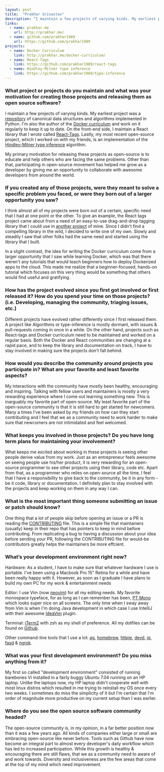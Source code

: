 ```yaml
---
layout: post
title:  "Prakhar Srivastav"
description: "I maintain a few projects of varying kinds. My earliest project was a repository of canonical data structures and algorithms implemented in Python."
links:
  - name: prakhar.me
    url: http://prakhar.me/
  - name: github.com/prakhar1989
    url: https://github.com/prakhar1989
projects:
  - name: Docker Curriculum
    link: http://prakhar.me/docker-curriculum/
  - name: React-Tags
    link: https://github.com/prakhar1989/react-tags
  - name: Hindley-Milner type inference
    link: https://github.com/prakhar1989/type-inference
---
```


### What project or projects do you maintain and what was your motivation for creating those projects and releasing them as open source software?

I maintain a few projects of varying kinds. My earliest project was a [repository](https://github.com/prakhar1989/Algorithms/) of canonical data structures and algorithms implemented in Python. I'm also the author of the [Docker curriculum](http://prakhar.me/docker-curriculum/) and work on it regularly to keep it up to date. On the front-end side, I maintain a React library that I wrote called [React-Tags](https://github.com/prakhar1989/react-tags). Lastly, my most recent open-source project, which I worked on with my friends, is an implementation of the [Hindley-Milner type inference](https://github.com/prakhar1989/type-inference) algorithm.

My primary motivation for releasing these projects as open-source is to educate and help others who are facing the same problems. Other than that, participating in open-source movement has helped me grow as a developer by giving me an opportunity to collaborate with awesome developers from around the world.

### If you created any of those projects, were they meant to solve a specific problem you faced, or were they born out of a larger opportunity you saw?

I think almost all of my projects were born out of a certain, specific need that I had at one point or the other. To give an example, the React tags project came about from a need of an easy-to-use drag-and-drop tagging library that I could use in [another project](https://github.com/prakhar1989/react-surveyman) of mine. Since I didn't find a compelling library in the wild, I decided to write one of my own. Slowly and steadily I saw that other folks had the same need and started using the library that I built.

In a slight contrast, the idea for writing the Docker curriculum come from a larger opportunity that I saw while learning Docker, which was that there weren't any tutorials that would teach beginners how to deploy Dockerized apps to the cloud. This made me realize that a beginner-focused, hands-on tutorial which focuses on this very thing would be something that others would find useful and gratifying.

### How has the project evolved since you first got involved or first released it? How do you spend your time on those projects? (i.e. Developing, managing the community, triaging issues, etc.)

Different projects have evolved rather differently since I first released them. A project like Algorithms or type-inference is mostly dormant, with issues & pull-requests coming in once in a while. On the other hand, projects such as React-tags and Docker curriculum need to be maintained and worked on a regular basis. Both the Docker and React communities are changing at a rapid pace, and to keep the library and documentation on track, I have to stay involved in making sure the projects don't fall behind.

### How would you describe the community around projects you participate in? What are your favorite and least favorite aspects?

My interactions with the community have mostly been healthy, encouraging and inspiring. Talking with fellow users and maintainers is mostly a very rewarding experience where I come out learning something new. This is inarguably my favorite part of open-source.  My least favorite part of the open-source community is that it is still hard to get started for newcomers. Many a times I've been asked by my friends on how can they start contributing and I feel that we as a community need to work harder to make sure that newcomers are not intimidated and feel welcomed.

### What keeps you involved in those projects? Do you have long term plans for maintaining your involvement?

What keeps me excited about working in these projects is seeing other people derive value from my work. Just as an entrepreneur feels awesome on seeing people use his/her product, it is very rewarding for an open-source programmer to see other projects using their library, code etc. Apart from that, as a programmer who relies on open-source all the time, I feel that I have a responsibility to give back to the community, be it in any form - be it code, library or documentation. I definitely plan to stay involved with the projects and keep working on them in any way I can.


### What is the most important thing someone submitting an issue or patch should know?

One thing that a lot of people skip before opening an issue or a PR is reading the [CONTRIBUTING](https://github.com/blog/1184-contributing-guidelines) file. This is a simple file that maintainers (usually) keep in their repo that has pointers to keep in mind before contributing. From replicating a bug to having a discussion about your idea before sending your PR, following the CONTRIBUTING file for would-be contributors greatly helps the maintainers be more effcient.

### What’s your development environment right now?

Hardware: As a student, I have to make sure that whatever hardware I use is portable. I've been using a Macbook Pro 15" Retina for a while and have been really happy with it. However, as soon as I graduate I have plans to build my own PC for my work & entertainment needs

Editor: I use Vim (now [neovim](https://neovim.io)) for all my editing needs. My favorite monospace typeface, for as long as I can remember has been, [PT Mono](http://www.paratype.com/public/) which looks super nice on all screens. The only time when I sway away from Vim is when I'm doing Java development in which case I use IntelliJ with their awesome [IdeaVim](https://github.com/JetBrains/ideavim) plugin.

Terminal: [iTerm2](https://www.iterm2.com) with zsh as my shell of preference. All my dotfiles can be found on [Github](https://github.com/prakhar1989/dotfiles).

Other command-line tools that I use a lot: [ag](https://github.com/ggreer/the_silver_searcher), [homebrew](http://brew.sh/index.html), [httpie](https://httpie.org/), [devd](https://github.com/cortesi/devd), [jq](https://github.com/stedolan/jq), [fasd](https://github.com/clvv/fasd) & [ngrok](https://ngrok.com/).

### What was your first development environment? Do you miss anything from it?

My first so called "development environment" consisted of running barebones Vi installed in a fairly buggy Ubuntu 7.04 running on an HP laptop. Unlike the laptops now, my HP laptop didn't cooperate well with most linux distros which resulted in me trying to reinstall my OS once every two weeks. I sometimes do miss the simplicity of it but I'm certain that I'm order of magnitude more productive on my current setup than I was earlier.

### Where do you see the open source software community headed?

The open-source community is, in my opinion, in a far better position now than it was a few years ago. All kinds of companies either large or small are embracing open-source like never before. Tools such as Github have now become an integral part to almost every developer's daily workflow which has led to increased participation. While this growth is healthy & encouraging there are still flaws, that we as a community need to aware of and work towards. Diversity and inclusiveness are the few areas that come at the top of my mind which need improvement.
